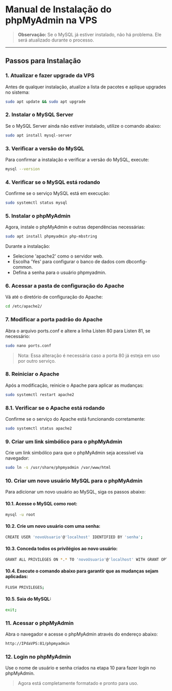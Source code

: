 # Manual de Instalação do phpMyAdmin na VPS

> **Observação:** Se o MySQL já estiver instalado, não há problema. Ele será atualizado durante o processo.

---

## Passos para Instalação

### 1. Atualizar e fazer upgrade da VPS

Antes de qualquer instalação, atualize a lista de pacotes e aplique upgrades no sistema:

```bash
sudo apt update && sudo apt upgrade
```

### 2. Instalar o MySQL Server

Se o MySQL Server ainda não estiver instalado, utilize o comando abaixo:

```bash
sudo apt install mysql-server
```

### 3. Verificar a versão do MySQL

Para confirmar a instalação e verificar a versão do MySQL, execute:

```bash
mysql --version
```

### 4. Verificar se o MySQL está rodando

Confirme se o serviço MySQL está em execução:

```bash
sudo systemctl status mysql
```

### 5. Instalar o phpMyAdmin

Agora, instale o phpMyAdmin e outras dependências necessárias:

```bash
sudo apt install phpmyadmin php-mbstring
```

Durante a instalação:

- Selecione 'apache2' como o servidor web.
- Escolha 'Yes' para configurar o banco de dados com dbconfig-common.
- Defina a senha para o usuário phpmyadmin.

### 6. Acessar a pasta de configuração do Apache

Vá até o diretório de configuração do Apache:

```bash
cd /etc/apache2/
```

### 7. Modificar a porta padrão do Apache

Abra o arquivo ports.conf e altere a linha Listen 80 para Listen 81, se necessário:

```bash
sudo nano ports.conf
```

> Nota: Essa alteração é necessária caso a porta 80 já esteja em uso por outro serviço.

### 8. Reiniciar o Apache

Após a modificação, reinicie o Apache para aplicar as mudanças:

```bash
sudo systemctl restart apache2
```

### 8.1. Verificar se o Apache está rodando

Confirme se o serviço do Apache está funcionando corretamente:

```bash
sudo systemctl status apache2
```

### 9. Criar um link simbólico para o phpMyAdmin

Crie um link simbólico para que o phpMyAdmin seja acessível via navegador:

```bash
sudo ln -s /usr/share/phpmyadmin /var/www/html
```

### 10. Criar um novo usuário MySQL para o phpMyAdmin

Para adicionar um novo usuário ao MySQL, siga os passos abaixo:

#### 10.1. Acesse o MySQL como root:

```bash
mysql -u root
```

#### 10.2. Crie um novo usuário com uma senha:

```bash
CREATE USER 'novoUsuario'@'localhost' IDENTIFIED BY 'senha';
```

#### 10.3. Conceda todos os privilégios ao novo usuário:

```bash
GRANT ALL PRIVILEGES ON *.* TO 'novoUsuario'@'localhost' WITH GRANT OPTION;
```

#### 10.4. Execute o comando abaixo para garantir que as mudanças sejam aplicadas:

```bash
FLUSH PRIVILEGES;
```

#### 10.5. Saia do MySQL:

```bash
exit;
```

### 11. Acessar o phpMyAdmin

Abra o navegador e acesse o phpMyAdmin através do endereço abaixo:

```bash
http://IPdaVPS:81/phpmyadmin
```

### 12. Login no phpMyAdmin

Use o nome de usuário e senha criados na etapa 10 para fazer login no phpMyAdmin.

> Agora está completamente formatado e pronto para uso.
